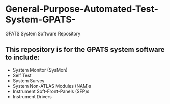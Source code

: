 # General-Purpose-Automated-Test-System-GPATS-
GPATS System Software Repository

## This repository is for the GPATS system software to include:
- System Monitor (SysMon)
- Self Test
- System Survey
- System Non-ATLAS Modules (NAM)s
- Instrument Soft-Front-Panels (SFP)s
- Instrument Drivers
